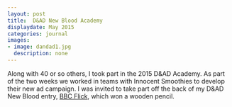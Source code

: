 ```yaml
---
layout: post
title:  D&AD New Blood Academy
displaydate: May 2015
categories: journal
images:
- image: dandad1.jpg
  description: none
---
```

Along with 40 or so others, I took part in the 2015 D&AD Academy. As part of the two weeks we worked in teams with Innocent Smoothies to develop their new ad campaign. I was invited to take part off the back of my D&AD New Blood entry, [BBC Flick](https://www.dandad.org/awards/new-blood/2015/bbc/2694/bbc-flick/), which won a wooden pencil.

